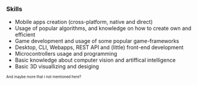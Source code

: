 ### Skills
<ul>
  <li> Mobile apps creation (cross-platform, native and direct) </li>
  <li> Usage of popular algorithms, and knowledge on how to create own and efficient</li>
  <li> Game development and usage of some popular game-frameworks  </li>
  <li> Desktop, CLI, Webapps, REST API and (little) front-end development </li>
  <li> Microcontrollers usage and programming </li>
  <li> Basic knowledge about computer vision and artiffical intelligence </li>
  <li> Basic 3D visuallizing and desiging </li>
</ul>

<sup><sup>And maybe more that i not mentioned here?</sup></sup>
